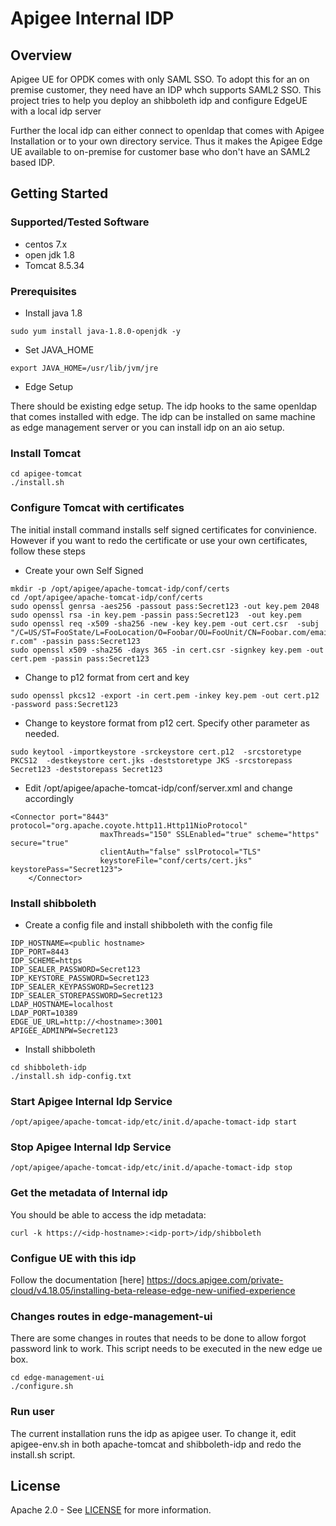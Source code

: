 # Apigee Internal IDP

## Overview

Apigee UE for OPDK comes with only SAML SSO. To adopt this for an on premise customer, they need have an IDP whch supports SAML2 SSO. This project tries to help you deploy an shibboleth idp and configure  EdgeUE with a local idp server

Further the local idp can either connect to openldap that comes with Apigee Installation or to your own directory service. Thus it makes the Apigee Edge UE available to on-premise for customer base who don't have an SAML2 based IDP.


## Getting Started


### Supported/Tested Software

- centos 7.x
- open jdk 1.8
- Tomcat 8.5.34

### Prerequisites
- Install java 1.8
```
sudo yum install java-1.8.0-openjdk -y
```
- Set JAVA_HOME 
```
export JAVA_HOME=/usr/lib/jvm/jre
```
- Edge Setup

There should be existing edge setup. The idp hooks to the same openldap that comes installed with edge. The idp can be installed on same machine as edge management server or you can install idp on an aio setup.

### Install Tomcat

```
cd apigee-tomcat
./install.sh
```


### Configure Tomcat with certificates

The initial install command installs self signed certificates for convinience. However if you want to redo the certificate or use your own certificates, follow these steps


- Create your own Self Signed
```
mkdir -p /opt/apigee/apache-tomcat-idp/conf/certs
cd /opt/apigee/apache-tomcat-idp/conf/certs
sudo openssl genrsa -aes256 -passout pass:Secret123 -out key.pem 2048
sudo openssl rsa -in key.pem -passin pass:Secret123  -out key.pem
sudo openssl req -x509 -sha256 -new -key key.pem -out cert.csr  -subj "/C=US/ST=FooState/L=FooLocation/O=Foobar/OU=FooUnit/CN=Foobar.com/emailAddress=foo@ba
r.com" -passin pass:Secret123
sudo openssl x509 -sha256 -days 365 -in cert.csr -signkey key.pem -out cert.pem -passin pass:Secret123
```

- Change to p12 format from cert and key
```
sudo openssl pkcs12 -export -in cert.pem -inkey key.pem -out cert.p12 -password pass:Secret123
```
- Change to keystore format from p12 cert. Specify other parameter as needed.
```
sudo keytool -importkeystore -srckeystore cert.p12  -srcstoretype PKCS12  -destkeystore cert.jks -deststoretype JKS -srcstorepass Secret123 -deststorepass Secret123
```

- Edit  /opt/apigee/apache-tomcat-idp/conf/server.xml and change accordingly
```
<Connector port="8443" protocol="org.apache.coyote.http11.Http11NioProtocol" 
                    maxThreads="150" SSLEnabled="true" scheme="https" secure="true" 
                    clientAuth="false" sslProtocol="TLS" 
                    keystoreFile="conf/certs/cert.jks" keystorePass="Secret123">
    </Connector>
```

### Install shibboleth

- Create a config file and install shibboleth with the config file

```
IDP_HOSTNAME=<public hostname>
IDP_PORT=8443
IDP_SCHEME=https
IDP_SEALER_PASSWORD=Secret123
IDP_KEYSTORE_PASSWORD=Secret123
IDP_SEALER_KEYPASSWORD=Secret123
IDP_SEALER_STOREPASSWORD=Secret123
LDAP_HOSTNAME=localhost
LDAP_PORT=10389
EDGE_UE_URL=http://<hostname>:3001
APIGEE_ADMINPW=Secret123
```

- Install shibboleth
```
cd shibboleth-idp
./install.sh idp-config.txt
```



### Start Apigee Internal Idp Service

```
/opt/apigee/apache-tomcat-idp/etc/init.d/apache-tomact-idp start
```

### Stop Apigee Internal Idp Service

```
/opt/apigee/apache-tomcat-idp/etc/init.d/apache-tomact-idp stop
```

### Get the metadata of Internal idp

You should be able to access the idp metadata:
```
curl -k https://<idp-hostname>:<idp-port>/idp/shibboleth
```

### Configue UE with this idp

Follow the documentation [here] https://docs.apigee.com/private-cloud/v4.18.05/installing-beta-release-edge-new-unified-experience

### Changes routes in edge-management-ui

There are some changes in routes that needs to be done to allow forgot password link to work. This script needs to be executed in the new edge ue box.

```
cd edge-management-ui
./configure.sh
```
### Run user
The current installation runs the idp as apigee user. To change it, edit apigee-env.sh in both apache-tomcat and shibboleth-idp and redo the install.sh script.


## License

Apache 2.0 - See [LICENSE](LICENSE) for more information.